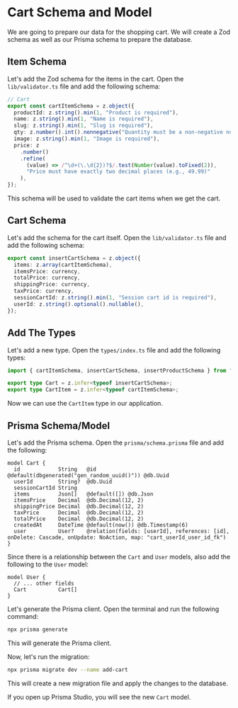 # Cart Schema and Model

We are going to prepare our data for the shopping cart. We will create a Zod schema as well as our Prisma schema to prepare the database.

## Item Schema

Let's add the Zod schema for the items in the cart. Open the `lib/validator.ts` file and add the following schema:

```typescript
// Cart
export const cartItemSchema = z.object({
  productId: z.string().min(1, "Product is required"),
  name: z.string().min(1, "Name is required"),
  slug: z.string().min(1, "Slug is required"),
  qty: z.number().int().nonnegative("Quantity must be a non-negative number"),
  image: z.string().min(1, "Image is required"),
  price: z
    .number()
    .refine(
      (value) => /^\d+(\.\d{2})?$/.test(Number(value).toFixed(2)),
      "Price must have exactly two decimal places (e.g., 49.99)"
    ),
});
```

This schema will be used to validate the cart items when we get the cart.

## Cart Schema

Let's add the schema for the cart itself. Open the `lib/validator.ts` file and add the following schema:

```typescript
export const insertCartSchema = z.object({
  items: z.array(cartItemSchema),
  itemsPrice: currency,
  totalPrice: currency,
  shippingPrice: currency,
  taxPrice: currency,
  sessionCartId: z.string().min(1, "Session cart id is required"),
  userId: z.string().optional().nullable(),
});
```

## Add The Types

Let's add a new type. Open the `types/index.ts` file and add the following types:

```typescript
import { cartItemSchema, insertCartSchema, insertProductSchema } from "@/lib/validator";
```

```typescript
export type Cart = z.infer<typeof insertCartSchema>;
export type CartItem = z.infer<typeof cartItemSchema>;
```

Now we can use the `CartItem` type in our application.

## Prisma Schema/Model

Let's add the Prisma schema. Open the `prisma/schema.prisma` file and add the following:

```prisma
model Cart {
  id            String   @id @default(dbgenerated("gen_random_uuid()")) @db.Uuid
  userId        String?  @db.Uuid
  sessionCartId String
  items         Json[]   @default([]) @db.Json
  itemsPrice    Decimal  @db.Decimal(12, 2)
  shippingPrice Decimal  @db.Decimal(12, 2)
  taxPrice      Decimal  @db.Decimal(12, 2)
  totalPrice    Decimal  @db.Decimal(12, 2)
  createdAt     DateTime @default(now()) @db.Timestamp(6)
  user          User?    @relation(fields: [userId], references: [id], onDelete: Cascade, onUpdate: NoAction, map: "cart_userId_user_id_fk")
}
```

Since there is a relationship between the `Cart` and `User` models, also add the following to the `User` model:

```prisma
model User {
  // ... other fields
  Cart          Cart[]
}
```

Let's generate the Prisma client. Open the terminal and run the following command:

```bash
npx prisma generate
```

This will generate the Prisma client.

Now, let's run the migration:

```bash
npx prisma migrate dev --name add-cart
```

This will create a new migration file and apply the changes to the database.

If you open up Prisma Studio, you will see the new `Cart` model.

